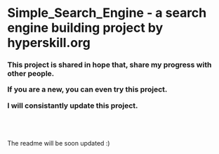 # Simple_Search_Engine - a search engine building project by hyperskill.org

<h3>This project is shared in hope that, share my progress with other people.

If you are a new, you can even try this project.


I will consistantly update this project.</h3>






<br /><br /><br />
The readme will be soon updated :)
